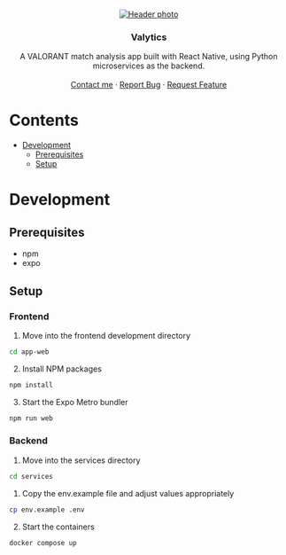 <br />
<p align="center">
  <a href="https://github.com/Obliie/Valytics">
    <img src="https://images.contentstack.io/v3/assets/bltb6530b271fddd0b1/blt79971d6ef53d8a5f/5e8cdeaa07387e0c9bfff0c5/IMAGE_4.jpg" alt="Header photo" >
  </a>

  <h3 align="center">Valytics</h3>

  <p align="center">
    A VALORANT match analysis app built with React Native, using Python microservices as the backend.
    <br />
    <br />
    <a href="https://twitter.com/Obliie">Contact me</a>
    ·
    <a href="https://github.com/Obliie/Valytics/issues">Report Bug</a>
    ·
    <a href="https://github.com/Obliie/Valytics/issues">Request Feature</a>
  </p>
</p>


# Contents
* [Development](#development)
  * [Prerequisites](#prerequisites)
  * [Setup](#setup)


# Development

## Prerequisites
* npm
* expo

## Setup
### Frontend
1. Move into the frontend development directory
```sh
cd app-web
```
2. Install NPM packages
```sh
npm install
```
3. Start the Expo Metro bundler
```sh
npm run web
```
### Backend
1. Move into the services directory
```sh
cd services
```
1. Copy the env.example file and adjust values appropriately
```sh
cp env.example .env
```
2. Start the containers
```sh
docker compose up
```